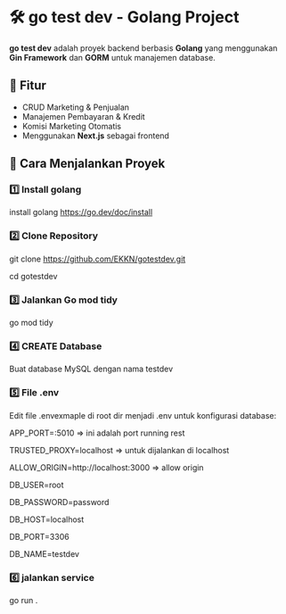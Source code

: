 # 🛠 go test dev - Golang Project

**go test dev** adalah proyek backend berbasis **Golang** yang menggunakan **Gin Framework** dan **GORM** untuk manajemen database.

## 📌 Fitur
- CRUD Marketing & Penjualan
- Manajemen Pembayaran & Kredit
- Komisi Marketing Otomatis
- Menggunakan **Next.js** sebagai frontend

## 🚀 Cara Menjalankan Proyek

### 1️⃣ Install golang
install golang
https://go.dev/doc/install

### 2️⃣ Clone Repository
git clone https://github.com/EKKN/gotestdev.git

cd gotestdev


### 3️⃣ Jalankan Go mod tidy
go mod tidy




### 4️⃣ CREATE Database
Buat database MySQL dengan nama testdev



### 5️⃣ File .env
Edit file .envexmaple di root dir menjadi .env untuk konfigurasi database:

APP_PORT=:5010 => ini adalah port running rest

TRUSTED_PROXY=localhost => untuk dijalankan di localhost

ALLOW_ORIGIN=http://localhost:3000  => allow origin

DB_USER=root

DB_PASSWORD=password

DB_HOST=localhost

DB_PORT=3306

DB_NAME=testdev




### 6️⃣ jalankan service
go run .
